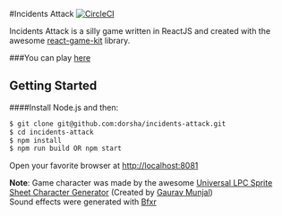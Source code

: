 #Incidents Attack [![CircleCI](https://circleci.com/gh/dorsha/incidents-attack.svg?style=svg)](https://circleci.com/gh/dorsha/incidents-attack)

Incidents Attack is a silly game written in ReactJS and created with the awesome [react-game-kit](https://github.com/FormidableLabs/react-game-kit) library.

###You can play [here](https://incidents-attack.firebaseapp.com)

## Getting Started
####Install Node.js and then:

```sh
$ git clone git@github.com:dorsha/incidents-attack.git
$ cd incidents-attack
$ npm install
$ npm run build OR npm start
```

Open your favorite browser at [http://localhost:8081](http://localhost:8081)

**Note**: Game character was made by the awesome [Universal LPC Sprite Sheet Character Generator](http://gaurav.munjal.us/Universal-LPC-Spritesheet-Character-Generator) (Created by [Gaurav Munjal](https://github.com/Gaurav0))  
Sound effects were generated with [Bfxr](http://www.bfxr.net)
